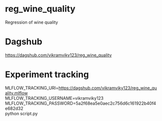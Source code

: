 # reg_wine_quality
Regression of wine quality

# Dagshub
https://dagshub.com/vikramviky123/reg_wine_quality

# Experiment tracking
MLFLOW_TRACKING_URI=https://dagshub.com/vikramviky123/reg_wine_quality.mlflow \
MLFLOW_TRACKING_USERNAME=vikramviky123 \
MLFLOW_TRACKING_PASSWORD=5a2f68ea5e0aec2c756d6c161922b40f4e682d32 \
python script.py
